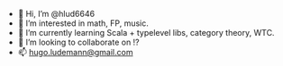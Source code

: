 - 👋 Hi, I’m @hlud6646
- 👀 I’m interested in math, FP, music.
- 🌱 I’m currently learning Scala + typelevel libs, category theory, WTC. 
- 💞️ I’m looking to collaborate on !?
- 📫 hugo.ludemann@gmail.com

<!---
hlud6646/hlud6646 is a ✨ special ✨ repository because its `README.md` (this file) appears on your GitHub profile.
You can click the Preview link to take a look at your changes.
--->
